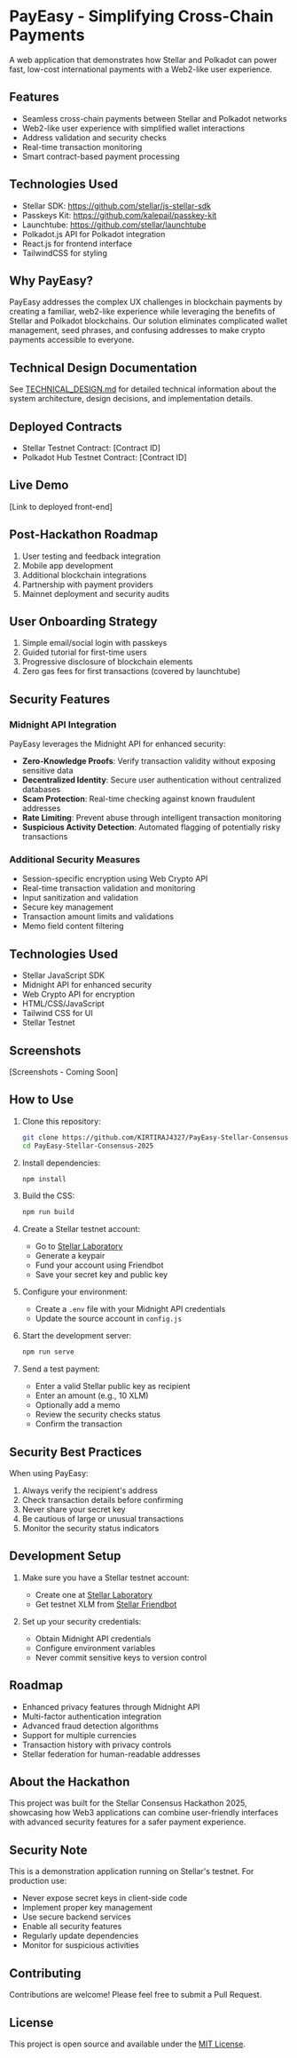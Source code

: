 # PayEasy - Simplifying Cross-Chain Payments

A web application that demonstrates how Stellar and Polkadot can power fast, low-cost international payments with a Web2-like user experience.

## Features
- Seamless cross-chain payments between Stellar and Polkadot networks
- Web2-like user experience with simplified wallet interactions
- Address validation and security checks
- Real-time transaction monitoring
- Smart contract-based payment processing

## Technologies Used
- Stellar SDK: https://github.com/stellar/js-stellar-sdk
- Passkeys Kit: https://github.com/kalepail/passkey-kit
- Launchtube: https://github.com/stellar/launchtube
- Polkadot.js API for Polkadot integration
- React.js for frontend interface
- TailwindCSS for styling

## Why PayEasy?
PayEasy addresses the complex UX challenges in blockchain payments by creating a familiar, web2-like experience while leveraging the benefits of Stellar and Polkadot blockchains. Our solution eliminates complicated wallet management, seed phrases, and confusing addresses to make crypto payments accessible to everyone.

## Technical Design Documentation
See [TECHNICAL_DESIGN.md](./TECHNICAL_DESIGN.md) for detailed technical information about the system architecture, design decisions, and implementation details.

## Deployed Contracts
- Stellar Testnet Contract: [Contract ID]
- Polkadot Hub Testnet Contract: [Contract ID]

## Live Demo
[Link to deployed front-end]

## Post-Hackathon Roadmap
1. User testing and feedback integration
2. Mobile app development
3. Additional blockchain integrations
4. Partnership with payment providers
5. Mainnet deployment and security audits

## User Onboarding Strategy
1. Simple email/social login with passkeys
2. Guided tutorial for first-time users
3. Progressive disclosure of blockchain elements
4. Zero gas fees for first transactions (covered by launchtube)

## Security Features

### Midnight API Integration
PayEasy leverages the Midnight API for enhanced security:
- **Zero-Knowledge Proofs**: Verify transaction validity without exposing sensitive data
- **Decentralized Identity**: Secure user authentication without centralized databases
- **Scam Protection**: Real-time checking against known fraudulent addresses
- **Rate Limiting**: Prevent abuse through intelligent transaction monitoring
- **Suspicious Activity Detection**: Automated flagging of potentially risky transactions

### Additional Security Measures
- Session-specific encryption using Web Crypto API
- Real-time transaction validation and monitoring
- Input sanitization and validation
- Secure key management
- Transaction amount limits and validations
- Memo field content filtering

## Technologies Used

- Stellar JavaScript SDK
- Midnight API for enhanced security
- Web Crypto API for encryption
- HTML/CSS/JavaScript
- Tailwind CSS for UI
- Stellar Testnet

## Screenshots

[Screenshots - Coming Soon]

## How to Use

1. Clone this repository:
   ```bash
   git clone https://github.com/KIRTIRAJ4327/PayEasy-Stellar-Consensus-2025.git
   cd PayEasy-Stellar-Consensus-2025
   ```

2. Install dependencies:
   ```bash
   npm install
   ```

3. Build the CSS:
   ```bash
   npm run build
   ```

4. Create a Stellar testnet account:
   - Go to [Stellar Laboratory](https://laboratory.stellar.org/)
   - Generate a keypair
   - Fund your account using Friendbot
   - Save your secret key and public key

5. Configure your environment:
   - Create a `.env` file with your Midnight API credentials
   - Update the source account in `config.js`

6. Start the development server:
   ```bash
   npm run serve
   ```

7. Send a test payment:
   - Enter a valid Stellar public key as recipient
   - Enter an amount (e.g., 10 XLM)
   - Optionally add a memo
   - Review the security checks status
   - Confirm the transaction

## Security Best Practices

When using PayEasy:
1. Always verify the recipient's address
2. Check transaction details before confirming
3. Never share your secret key
4. Be cautious of large or unusual transactions
5. Monitor the security status indicators

## Development Setup

1. Make sure you have a Stellar testnet account:
   - Create one at [Stellar Laboratory](https://laboratory.stellar.org/)
   - Get testnet XLM from [Stellar Friendbot](https://laboratory.stellar.org/#account-creator?network=test)

2. Set up your security credentials:
   - Obtain Midnight API credentials
   - Configure environment variables
   - Never commit sensitive keys to version control

## Roadmap

- Enhanced privacy features through Midnight API
- Multi-factor authentication integration
- Advanced fraud detection algorithms
- Support for multiple currencies
- Transaction history with privacy controls
- Stellar federation for human-readable addresses

## About the Hackathon

This project was built for the Stellar Consensus Hackathon 2025, showcasing how Web3 applications can combine user-friendly interfaces with advanced security features for a safer payment experience.

## Security Note

This is a demonstration application running on Stellar's testnet. For production use:
- Never expose secret keys in client-side code
- Implement proper key management
- Use secure backend services
- Enable all security features
- Regularly update dependencies
- Monitor for suspicious activities

## Contributing

Contributions are welcome! Please feel free to submit a Pull Request.

## License

This project is open source and available under the [MIT License](LICENSE).
